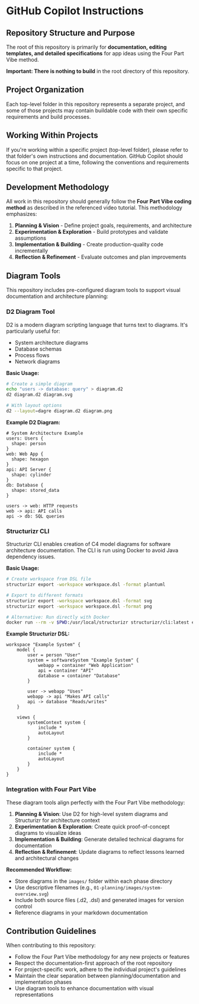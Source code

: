 # GitHub Copilot Instructions

## Repository Structure and Purpose

The root of this repository is primarily for **documentation, editing templates, and detailed specifications** for app ideas using the Four Part Vibe method. 

**Important: There is nothing to build** in the root directory of this repository.

## Project Organization

Each top-level folder in this repository represents a separate project, and some of those projects may contain buildable code with their own specific requirements and build processes.

## Working Within Projects

If you're working within a specific project (top-level folder), please refer to that folder's own instructions and documentation. GitHub Copilot should focus on one project at a time, following the conventions and requirements specific to that project.

## Development Methodology

All work in this repository should generally follow the **Four Part Vibe coding method** as described in the referenced video tutorial. This methodology emphasizes:

1. **Planning & Vision** - Define project goals, requirements, and architecture
2. **Experimentation & Exploration** - Build prototypes and validate assumptions
3. **Implementation & Building** - Create production-quality code incrementally
4. **Reflection & Refinement** - Evaluate outcomes and plan improvements

## Diagram Tools

This repository includes pre-configured diagram tools to support visual documentation and architecture planning:

### D2 Diagram Tool

D2 is a modern diagram scripting language that turns text to diagrams. It's particularly useful for:
- System architecture diagrams
- Database schemas
- Process flows
- Network diagrams

**Basic Usage:**
```bash
# Create a simple diagram
echo "users -> database: query" > diagram.d2
d2 diagram.d2 diagram.svg

# With layout options
d2 --layout=dagre diagram.d2 diagram.png
```

**Example D2 Diagram:**
```d2
# System Architecture Example
users: Users {
  shape: person
}
web: Web App {
  shape: hexagon
}
api: API Server {
  shape: cylinder
}
db: Database {
  shape: stored_data
}

users -> web: HTTP requests
web -> api: API calls
api -> db: SQL queries
```

### Structurizr CLI

Structurizr CLI enables creation of C4 model diagrams for software architecture documentation. The CLI is run using Docker to avoid Java dependency issues.

**Basic Usage:**
```bash
# Create workspace from DSL file
structurizr export -workspace workspace.dsl -format plantuml

# Export to different formats
structurizr export -workspace workspace.dsl -format svg
structurizr export -workspace workspace.dsl -format png

# Alternative: Run directly with Docker
docker run --rm -v $PWD:/usr/local/structurizr structurizr/cli:latest export -workspace workspace.dsl -format svg
```

**Example Structurizr DSL:**
```
workspace "Example System" {
    model {
        user = person "User"
        system = softwareSystem "Example System" {
            webapp = container "Web Application"
            api = container "API"
            database = container "Database"
        }
        
        user -> webapp "Uses"
        webapp -> api "Makes API calls"
        api -> database "Reads/writes"
    }
    
    views {
        systemContext system {
            include *
            autoLayout
        }
        
        container system {
            include *
            autoLayout
        }
    }
}
```

### Integration with Four Part Vibe

These diagram tools align perfectly with the Four Part Vibe methodology:

1. **Planning & Vision**: Use D2 for high-level system diagrams and Structurizr for architecture context
2. **Experimentation & Exploration**: Create quick proof-of-concept diagrams to visualize ideas
3. **Implementation & Building**: Generate detailed technical diagrams for documentation
4. **Reflection & Refinement**: Update diagrams to reflect lessons learned and architectural changes

**Recommended Workflow:**
- Store diagrams in the `images/` folder within each phase directory
- Use descriptive filenames (e.g., `01-planning/images/system-overview.svg`)
- Include both source files (.d2, .dsl) and generated images for version control
- Reference diagrams in your markdown documentation

## Contribution Guidelines

When contributing to this repository:

- Follow the Four Part Vibe methodology for any new projects or features
- Respect the documentation-first approach of the root repository
- For project-specific work, adhere to the individual project's guidelines
- Maintain the clear separation between planning/documentation and implementation phases
- Use diagram tools to enhance documentation with visual representations
